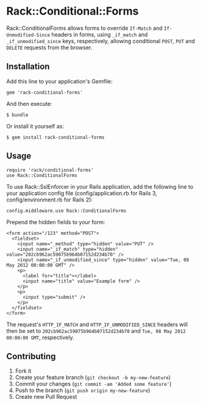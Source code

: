 # Rack::Conditional::Forms

Rack::ConditionalForms allows forms to override `If-Match` and `If-Unmodified-Since` headers in forms, using `_if_match` and `_if_unmodified_since` keys, respectively,
allowing conditional `POST`, `PUT` and `DELETE` requests from the browser.

## Installation

Add this line to your application's Gemfile:

    gem 'rack-conditional-forms'

And then execute:

    $ bundle

Or install it yourself as:

    $ gem install rack-conditional-forms

## Usage

    require 'rack/conditional-forms'
    use Rack::ConditionalForms
    
To use Rack::SslEnforcer in your Rails application, add the following line to your application config file (config/application.rb for Rails 3, config/environment.rb for Rails 2):

    config.middleware.use Rack::ConditionalForms
    
Prepend the hidden fields to your form:

    <form action="/123" method="POST">
      <fieldset>
        <input name="_method" type="hidden" value="PUT" />
        <input name="_if_match" type="hidden" value="202cb962ac59075b964b07152d234b70" />
        <input name="_if_unmodified_since" type="hidden" value="Tue, 08 May 2012 00:00:00 GMT" />
        <p>
          <label for="title"></label>
          <input name="title" value="Example form" />
        </p>
        <p>
          <input type="submit" />
        </p>
      </fieldset>
    </form>

The request's `HTTP_IF_MATCH` and `HTTP_IF_UNMODIFIED_SINCE` headers will then be set to `202cb962ac59075b964b07152d234b70` and `Tue, 08 May 2012 00:00:00 GMT`, respectively.

## Contributing

1. Fork it
2. Create your feature branch (`git checkout -b my-new-feature`)
3. Commit your changes (`git commit -am 'Added some feature'`)
4. Push to the branch (`git push origin my-new-feature`)
5. Create new Pull Request
